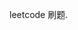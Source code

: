 <!--
 * @Author: your name
 * @Date: 2021-01-25 20:58:14
 * @LastEditTime: 2021-01-25 20:59:51
 * @LastEditors: Please set LastEditors
 * @Description: In User Settings Edit
 * @FilePath: /rust-learn/leetcode/README.md
-->

leetcode 刷题.
